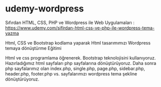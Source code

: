 # udemy-wordpress
Sıfırdan HTML, CSS, PHP ve Wordpress ile Web Uygulamaları : https://www.udemy.com/sifirdan-html-css-ve-php-ile-wordpress-tema-yazma

Html, CSS ve Bootstrap kodlama yaparak Html tasarımımızı Wordpress temaya dönüştürme Eğitimi

Html ve css programlama öğrenerek. Bootstrap teknolojisini kullanıyoruz. Hazırladığımız html sayfaları php sayfalarına dönüştürüyoruz. Daha sonra php sayfalarımız olan index.php, single.php, page.php, sidebar.php, header.php, footer.php vs. sayfalarımızı wordpress tema şekline dönüştürüyoruz.
